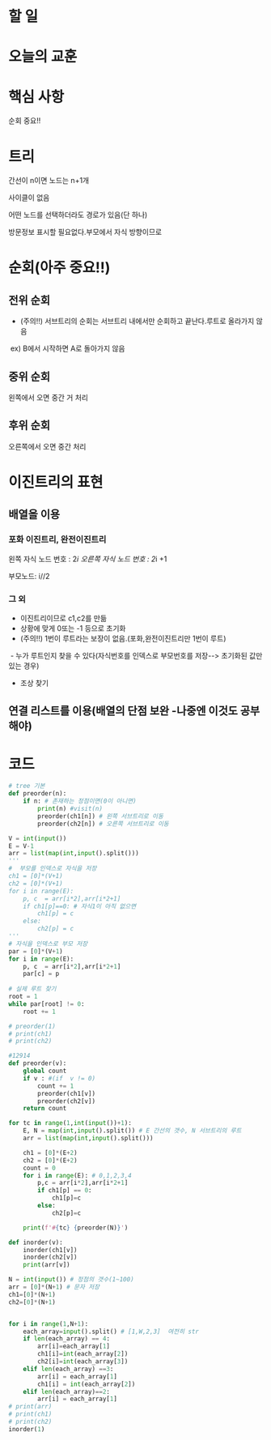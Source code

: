 # 할 일



# 오늘의 교훈



# 핵심 사항

순회 중요!!



# 트리

간선이 n이면 노드는 n+1개

사이클이 없음

어떤 노드를 선택하더라도 경로가 있음(단 하나)

방문정보 표시할 필요없다.부모에서 자식 방향이므로

# 순회(아주 중요!!)

## 전위 순회

* (주의!!) 서브트리의 순회는 서브트리 내에서만 순회하고 끝난다.루트로 올라가지 않음

​		ex) B에서 시작하면 A로 돌아가지 않음

## 중위 순회

왼쪽에서 오면 중간 거 처리

## 후위 순회

오른쪽에서 오면 중간 처리



# 이진트리의 표현

## 배열을 이용

### 포화 이진트리, 완전이진트리

왼쪽 자식 노드 번호 : 2*i   	오른쪽 자식 노드 번호 : 2*i +1 

부모노드:  i//2

### 그 외

* 이진트리이므로 c1,c2를 만듦
* 상황에 맞게 0또는 -1 등으로 초기화
* (주의!!) 1번이 루트라는 보장이 없음.(포화,완전이진트리만 1번이 루트)

​	- 누가 루트인지 찾을 수 있다(자식번호를 인덱스로 부모번호를 저장--> 초기화된 값만 있는 경우)

* 조상 찾기

## 연결 리스트를 이용(배열의 단점 보완 -나중엔 이것도 공부해야)





# 코드

```python
# tree 기본
def preorder(n):
    if n: # 존재하는 정점이면(0이 아니면)
        print(n) #visit(n)
        preorder(ch1[n]) # 왼쪽 서브트리로 이동
        preorder(ch2[n]) # 오른쪽 서브트리로 이동

V = int(input())
E = V-1
arr = list(map(int,input().split()))
'''
#  부모를 인덱스로 자식을 저장
ch1 = [0]*(V+1)
ch2 = [0]*(V+1)
for i in range(E):
    p, c  = arr[i*2],arr[i*2+1]
    if ch1[p]==0: # 자식1이 아직 없으면
        ch1[p] = c
    else:
        ch2[p] = c
'''
# 자식을 인덱스로 부모 저장
par = [0]*(V+1)
for i in range(E):
    p, c  = arr[i*2],arr[i*2+1]
    par[c] = p
    
# 실제 루트 찾기
root = 1
while par[root] != 0:
    root += 1

# preorder(1)
# print(ch1)
# print(ch2)
```

```python
#12914
def preorder(v):
    global count
    if v : #(if  v != 0)
        count += 1
        preorder(ch1[v])
        preorder(ch2[v])
    return count

for tc in range(1,int(input())+1):
    E, N = map(int,input().split()) # E 간선의 갯수, N 서브트리의 루트
    arr = list(map(int,input().split()))

    ch1 = [0]*(E+2)
    ch2 = [0]*(E+2)
    count = 0
    for i in range(E): # 0,1,2,3,4
        p,c = arr[i*2],arr[i*2+1]
        if ch1[p] == 0:
            ch1[p]=c
        else:
            ch2[p]=c

    print(f'#{tc} {preorder(N)}')
```

```python
def inorder(v):
    inorder(ch1[v])
    inorder(ch2[v])
    print(arr[v])

N = int(input()) # 정점의 갯수(1~100)
arr = [0]*(N+1) # 문자 저장
ch1=[0]*(N+1)
ch2=[0]*(N+1)


for i in range(1,N+1):
    each_array=input().split() # [1,W,2,3]  여전히 str
    if len(each_array) == 4:
        arr[i]=each_array[1]
        ch1[i]=int(each_array[2])
        ch2[i]=int(each_array[3])
    elif len(each_array) ==3:
        arr[i] = each_array[1]
        ch1[i] = int(each_array[2])
    elif len(each_array)==2:
        arr[i] = each_array[1]
# print(arr)
# print(ch1)
# print(ch2)
inorder(1)

```

